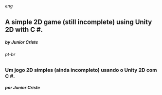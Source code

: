 ###### _eng_
## A simple 2D game (still incomplete) using Unity 2D with C #.
##### by Junior Criste

###### _pt-br_
### Um jogo 2D simples (ainda incompleto) usando o Unity 2D com C #.
##### por Junior Criste
